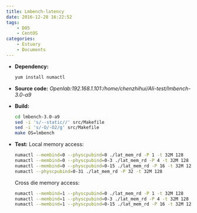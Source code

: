 ```yaml
---
title: Lmbench-latency
date: 2016-12-28 16:22:52
tags:
	- D05
	- CentOS
categories:
	- Estuary
	- Documents
---
```


- **Dependency:**

  ```bash
  yum install numactl
  ```

- **Source code:**
  *Openlab:192.168.1.101:/home/chenzhihui/Ali-test/lmbench-3.0-a9*

- **Build:**

  ```bash
  cd lmbench-3.0-a9
  sed -i 's/--static//' src/Makefile
  sed -i 's/-O/-O2/g' src/Makefile
  make OS=lmbench 
  ```

- **Test:**
  Local memory access:
  ```bash
  numactl --membind=0 --physcpubind=0 ./lat_mem_rd -P 1 -t 32M 128
  numactl --membind=0 --physcpubind=0-3 ./lat_mem_rd -P 4 -t 32M 128
  numactl --membind=0 --physcpubind=0-15 ./lat_mem_rd -P 16 -t 32M 128
  numactl --physcpubind=0-31 ./lat_mem_rd -P 32 -t 32M 128
  ```
  <!--more-->
  Cross die memory access:
  ```bash
  numactl --membind=1 --physcpubind=0 ./lat_mem_rd -P 1 -t 32M 128
  numactl --membind=1 --physcpubind=0-3 ./lat_mem_rd -P 4 -t 32M 128
  numactl --membind=1 --physcpubind=0-15 ./lat_mem_rd -P 16 -t 32M 128
  ```
